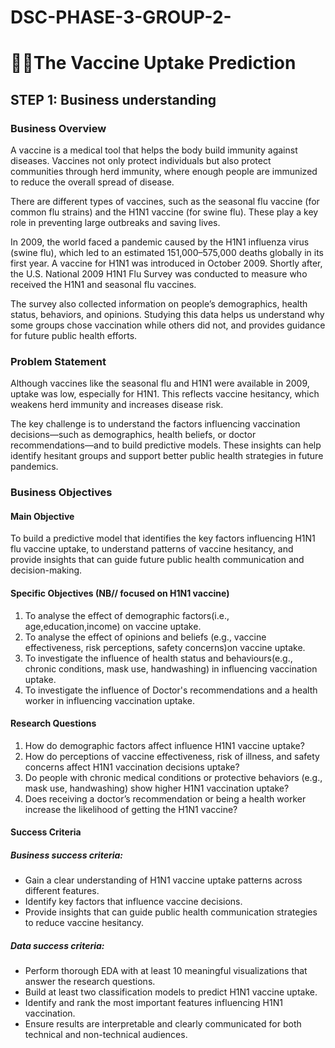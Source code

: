 # DSC-PHASE-3-GROUP-2-
# 💉💉The Vaccine Uptake Prediction
## STEP 1: Business understanding
### Business Overview
A vaccine is a medical tool that helps the body build immunity against diseases. Vaccines not only protect individuals but also protect communities through herd immunity, where enough people are immunized to reduce the overall spread of disease.

There are different types of vaccines, such as the seasonal flu vaccine (for common flu strains) and the H1N1 vaccine (for swine flu). These play a key role in preventing large outbreaks and saving lives.

In 2009, the world faced a pandemic caused by the H1N1 influenza virus (swine flu), which led to an estimated 151,000–575,000 deaths globally in its first year. A vaccine for H1N1 was introduced in October 2009. Shortly after, the U.S. National 2009 H1N1 Flu Survey was conducted to measure who received the H1N1 and seasonal flu vaccines.

The survey also collected information on people’s demographics, health status, behaviors, and opinions. Studying this data helps us understand why some groups chose vaccination while others did not, and provides guidance for future public health efforts.

### Problem Statement
Although vaccines like the seasonal flu and H1N1 were available in 2009, uptake was low, especially for H1N1. This reflects vaccine hesitancy, which weakens herd immunity and increases disease risk.

The key challenge is to understand the factors influencing vaccination decisions—such as demographics, health beliefs, or doctor recommendations—and to build predictive models. These insights can help identify hesitant groups and support better public health strategies in future pandemics.

### Business Objectives
#### Main Objective
To build a predictive model that identifies the key factors influencing H1N1 flu vaccine uptake, to understand patterns of vaccine hesitancy, and provide insights that can guide future public health communication and decision-making.

#### Specific Objectives (NB// focused on H1N1 vaccine)
1.  To analyse the effect of demographic factors(i.e., age,education,income) on vaccine uptake.
2. To analyse the effect of opinions and beliefs (e.g., vaccine effectiveness, risk perceptions, safety concerns)on vaccine uptake.
3. To investigate the influence of health status and behaviours(e.g., chronic conditions, mask use, handwashing) in influencing vaccination uptake.
4. To investigate the influence of Doctor's recommendations and a health worker in influencing vaccination uptake.
#### Research Questions
1. How do demographic factors affect influence H1N1 vaccine uptake?
2. How do perceptions of vaccine effectiveness, risk of illness, and safety concerns affect H1N1 vaccination decisions uptake?
3. Do people with chronic medical conditions or protective behaviors (e.g., mask use, handwashing) show higher H1N1 vaccination uptake?
4. Does receiving a doctor’s recommendation or being a health worker increase the likelihood of getting the H1N1 vaccine?
#### Success Criteria
##### Business success criteria:
* Gain a clear understanding of H1N1 vaccine uptake patterns across different features.
* Identify key factors that influence vaccine decisions.
* Provide insights that can guide public health communication strategies to reduce vaccine hesitancy.
##### Data success criteria:
* Perform thorough EDA with at least 10 meaningful visualizations that answer the research questions.
* Build at least two classification models to predict H1N1 vaccine uptake.
* Identify and rank the most important features influencing H1N1 vaccination.
* Ensure results are interpretable and clearly communicated for both technical and non-technical audiences.
